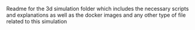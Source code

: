 Readme for the 3d simulation folder which includes the necessary scripts and explanations as well as the docker images and any other type of file related to this simulation
